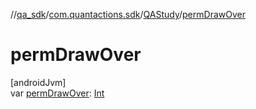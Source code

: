 //[qa_sdk](../../../index.md)/[com.quantactions.sdk](../index.md)/[QAStudy](index.md)/[permDrawOver](perm-draw-over.md)

# permDrawOver

[androidJvm]\
var [permDrawOver](perm-draw-over.md): [Int](https://kotlinlang.org/api/latest/jvm/stdlib/kotlin/-int/index.html)
